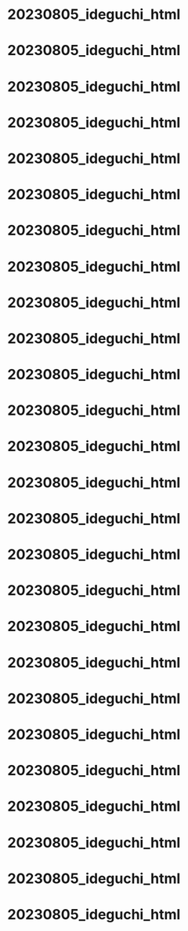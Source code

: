 # 20230805_ideguchi_html
# 20230805_ideguchi_html
# 20230805_ideguchi_html
# 20230805_ideguchi_html
# 20230805_ideguchi_html
# 20230805_ideguchi_html
# 20230805_ideguchi_html
# 20230805_ideguchi_html
# 20230805_ideguchi_html
# 20230805_ideguchi_html
# 20230805_ideguchi_html
# 20230805_ideguchi_html
# 20230805_ideguchi_html
# 20230805_ideguchi_html
# 20230805_ideguchi_html
# 20230805_ideguchi_html
# 20230805_ideguchi_html
# 20230805_ideguchi_html
# 20230805_ideguchi_html
# 20230805_ideguchi_html
# 20230805_ideguchi_html
# 20230805_ideguchi_html
# 20230805_ideguchi_html
# 20230805_ideguchi_html
# 20230805_ideguchi_html
# 20230805_ideguchi_html

